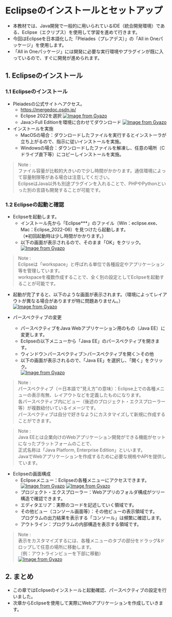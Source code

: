 # Eclipseのインストールとセットアップ

- 本教材では、Java開発で一般的に用いられているIDE（統合開発環境）である、Eclipse（エクリプス）を使用して学習を進めて行きます。
- 今回はEclipseを日本語化した「Pleiades（プレアデス）」の「All in Oneパッケージ」を使用します。
- 「All in Oneパッケージ」には開発に必要な実行環境やプラグインが既に入っているので、すぐに開発が進められます。

## 1. Eclipseのインストール

### 1.1 Eclipseのインストール
- Pleiadesの公式サイトへアクセス。
  - https://mergedoc.osdn.jp/
  - Eclipse 2022を選択
  [![Image from Gyazo](https://i.gyazo.com/f6d43b347e2abb05e0ab0eb3a876e138.png)](https://gyazo.com/f6d43b347e2abb05e0ab0eb3a876e138)
  - Java＞Full Editionを環境に合わせてダウンロード
  [![Image from Gyazo](https://i.gyazo.com/fc14d725c30773e388ba0f190bea1192.png)](https://gyazo.com/fc14d725c30773e388ba0f190bea1192)
- インストールを実施
  - MacOSの場合：ダウンロードしたファイルを実行するとインストーラが立ち上がるので、指示に従いインストールを実施。
  - Windowsの場合：ダウンロードしたファイルを解凍し、任意の場所（Cドライブ直下等）にコピーしインストールを実施。
> Note :  
> ファイル容量が比較的大きいので少し時間がかかります。通信環境によって容量制限等がある場合は注意してください。   
> EclipseはJava以外も別途プラグインを入れることで、PHPやPythonといった別の言語も開発することが可能です。

### 1.2 Eclipseの起動と確認
- Eclipseを起動します。
  - インストール先から「Eclipse***」のファイル（Win：eclipse.exe、Mac：Eclipse_2022-06）を見つけたら起動します。  
  （※初回起動時は少し時間がかかります。）
  - 以下の画面が表示されるので、そのまま「OK」をクリック。
  [![Image from Gyazo](https://i.gyazo.com/08e99003248d26931e7ff8b8d83660f2.png)](https://gyazo.com/08e99003248d26931e7ff8b8d83660f2)
> Note :  
> Eclipseは「workspace」と呼ばれる単位で各種設定やアプリケーション等を管理しています。  
> workspaceを複数作成することで、全く別の設定としてEclipseを起動することが可能です。
  - 起動が完了すると、以下のような画面が表示されます。（環境によってレイアウトが異なる場合がありますが特に問題ありません。）
  [![Image from Gyazo](https://i.gyazo.com/1a49e024fad564feeacb1c879be120f2.png)](https://gyazo.com/1a49e024fad564feeacb1c879be120f2)

- パースペクティブの変更
  - パースペクティブをJava Webアプリケーション用のもの（Java EE）に変更します。
  - Eclipseの以下メニューから「Java EE」のパースペクティブを開きます。
  - ウィンドウ＞パースペクティブ＞パースペクティブを開く＞その他
  - 以下の画面が表示されるので、「Java EE」を選択し、「開く」をクリック。  
  [![Image from Gyazo](https://i.gyazo.com/868422f430540ad998acbd209577b050.png)](https://gyazo.com/868422f430540ad998acbd209577b050)  
> Note :  
> パースペクティブ（＝日本語で”見え方”の意味）：Eclipse上での各種メニューの表示有無、レイアウトなどを定義したものになります。  
> 各パースペクティブ内にビュー（後述のプロジェクト・エクスプローラー等）が複数紐付いているイメージです。  
> パースペクティブは自分で好きなようにカスタマイズして新規に作成することができます。  

> Note :  
> Java EEとは企業向けのWebアプリケーション開発ができる機能がセットになったプラットフォームのことで、  
> 正式名称は「Java Platform, Enterprise Edition」といいます。  
> JavaでWebアプリケーションを作成するために必要な規格やAPIを提供しています。

- Eclipseの画面構成
  - Eclipseメニュー：Eclipseの各種メニューにアクセスできます。
  [![Image from Gyazo](https://i.gyazo.com/261e2cf047338b3307ce0ce55ec473ce.png)](https://gyazo.com/261e2cf047338b3307ce0ce55ec473ce)
  [![Image from Gyazo](https://i.gyazo.com/8efa7885385d165cb7648741f3db1b6c.png)](https://gyazo.com/8efa7885385d165cb7648741f3db1b6c)
  - プロジェクト・エクスプローラー：Webアプリのフォルダ構成がツリー構造で確認できます。
  - エディタエリア：実際のコードを記述していく領域です。
  - その他ビュー（コンソール画面等）：その他ビューの表示領域です。  
  プログラムの出力結果を表示する「コンソール」は頻繁に確認します。
  - アウトライン：プログラムの内部構造を表示する領域です。

> Note :  
> 表示をカスタマイズするには、各種メニューのタブの部分をドラッグ&ドロップして任意の場所に移動します。  
>（例：アウトラインビューを下部に移動）  
> [![Image from Gyazo](https://i.gyazo.com/8d52acfa0f8a654f218db3f63047d50f.gif)](https://gyazo.com/8d52acfa0f8a654f218db3f63047d50f)

## 2. まとめ
- この章ではEclipseのインストールと起動確認、パースペクティブの設定を行いました。
- 次章からEclipseを使用して実際にWebアプリケーションを作成していきます。
